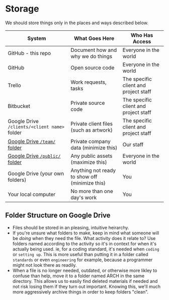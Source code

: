 
# Storage

We should store things only in the places and ways described below.

| System  | What Goes Here | Who Has Access |
| ------------- | ------------- | ------------- |
| GitHub - this repo  | Document how and why we do things | Everyone in the world |
| GitHub | Open source code | Everyone in the world |
| Trello | Work requests, tasks | The specific client and project staff |
| Bitbucket | Private source code | The specific client and project staff |
| Google Drive `/clients/<client name>` folder | Private client files (such as artwork) | The specific client and project staff |
| [Google Drive `/team/` folder](https://drive.google.com/drive/folders/12iWzlcOP_qdFlVcM_U1yLVKB6IDq4Uvd) | Private company data (minimize this) | Our staff |
| [Google Drive `/public/` folder](https://drive.google.com/drive/folders/1Do2l9oaPHlyJ-J6w-BoGAvUmJjK1mDk3) | Any public assets (maximize this) | Everyone in the world |
| Google Drive (your own folders) | Anything not ready to show off (minimize this) | You |
| Your local computer | No more than one day's work | You |

## Folder Structure on Google Drive

  * Files should be stored in an pleasing, intuitive heirarchy.
  * If you're unsure what folders to make, keep in mind what someone will be *doing* when they need the file. What activity does it relate to? Use folders named according to the activity so it's in context for when it's actually being used. ie, for a coding standard, it's needed when `coding` or `setting up`. This is more useful than putting it in a folder called `standards` or even `engineering` for example, because a programmer might not look there as readily.
  * When a file is no longer needed, outdated, or otherwise more likley to confuse than help, move it to a folder named ARCH in the same directory. This allows us to easily find deleted materials if needed and not risk losing them if they turn out important. Knowing this, we'll much more aggressively archive things in order to keep folders "clean".

